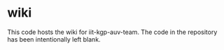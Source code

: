 wiki
====

This code hosts the wiki for iit-kgp-auv-team. The code in the repository has been intentionally left blank.
